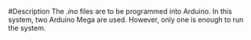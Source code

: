 #Description
The *.ino* files are to be programmed into Arduino. In this system, two Arduino Mega are used. However, only one is enough to run the system.
